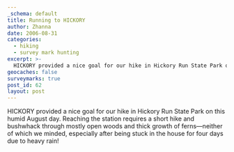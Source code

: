 ```yaml
---
_schema: default
title: Running to HICKORY
author: Zhanna
date: 2006-08-31
categories:
  - hiking
  - survey mark hunting
excerpt: >- 
  HICKORY provided a nice goal for our hike in Hickory Run State Park on this humid August day.
geocaches: false
surveymarks: true
post_id: 62
layout: post                           
---
```


HICKORY provided a nice goal for our hike in Hickory Run State Park on this humid August day.  Reaching the station requires a short hike and bushwhack through mostly open woods and thick growth of ferns—neither of which we minded, especially after being stuck in the house for four days due to heavy rain!